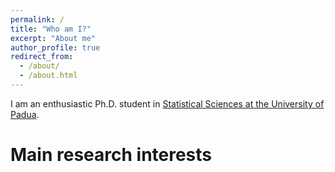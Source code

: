 ```yaml
---
permalink: /
title: "Who am I?"
excerpt: "About me"
author_profile: true
redirect_from: 
  - /about/
  - /about.html
---
```


I am an enthusiastic Ph.D. student in [Statistical Sciences at the University of Padua](https://www.stat.unipd.it/ricerca/dottorato-di-ricerca). 


Main research interests
======

